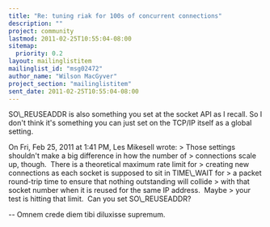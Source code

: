 ```yaml
---
title: "Re: tuning riak for 100s of concurrent connections"
description: ""
project: community
lastmod: 2011-02-25T10:55:04-08:00
sitemap:
  priority: 0.2
layout: mailinglistitem
mailinglist_id: "msg02472"
author_name: "Wilson MacGyver"
project_section: "mailinglistitem"
sent_date: 2011-02-25T10:55:04-08:00
---
```



SO\\_REUSEADDR is also something you set at the socket API as I recall.
So I don't think it's something you can just set on the TCP/IP itself
as a global setting.

On Fri, Feb 25, 2011 at 1:41 PM, Les Mikesell  wrote:
&gt; Those settings shouldn't make a big difference in how the number of
&gt; connections scale up, though.  There is a theoretical maximum rate limit for
&gt; creating new connections as each socket is supposed to sit in TIME\\_WAIT for
&gt; a packet round-trip time to ensure that nothing outstanding will collide
&gt; with that socket number when it is reused for the same IP address.  Maybe
&gt; your test is hitting that limit.  Can you set SO\\_REUSEADDR?


-- 
Omnem crede diem tibi diluxisse supremum.

